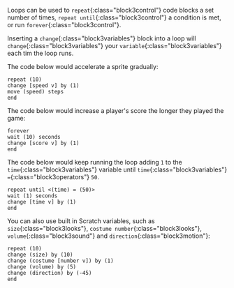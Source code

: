 Loops can be used to `repeat`{:class="block3control"} code blocks a set number of times, `repeat until`{:class="block3control"} a condition is met, or run `forever`{:class="block3control"}. 

Inserting a `change`{:class="block3variables"} block into a loop will `change`{:class="block3variables"} your `variable`{:class="block3variables"} each tim the loop runs. 

The code below would accelerate a sprite gradually:  

```blocks3
repeat (10)
change [speed v] by (1)
move (speed) steps
end
```  

The code below would increase a player's score the longer they played the game:  

```blocks3
forever
wait (10) seconds
change [score v] by (1)
end
```  

The code below would keep running the loop adding `1` to the `time`{:class="block3variables"} variable until `time`{:class="block3variables"} `=`{:class="block3operators"} `50`.

```blocks3
repeat until <(time) = (50)>
wait (1) seconds
change [time v] by (1)
end
``` 

You can also use built in Scratch variables, such as `size`{:class="block3looks"}, `costume number`{:class="block3looks"}, `volume`{:class="block3sound"} and `direction`{:class="block3motion"}:

```blocks3
repeat (10)
change (size) by (10)
change (costume [number v]) by (1)
change (volume) by (5)
change (direction) by (-45)
end
```  


